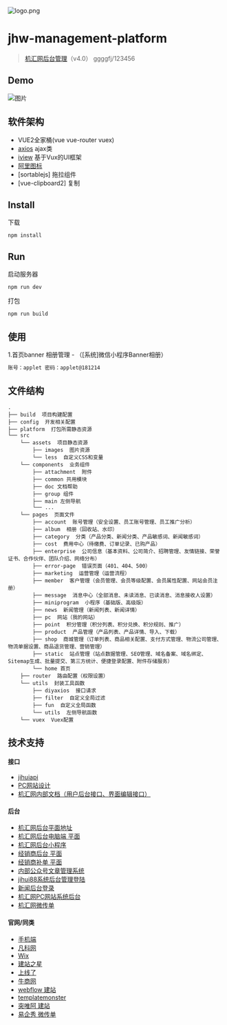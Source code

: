 ![logo.png](http://img.jihui88.com/upload/w/w5/www2/picture/2017/07/05/54b68a5c-fdd2-4842-9e1e-b88d1c403f28.png)

# jhw-management-platform
> [机汇网后台管理](http://www.jihui88.com/member_new/index.html#/)（v4.0） ggggfj/123456

## Demo
![图片](https://pro.modao.cc/uploads3/images/1966/19661206/artboard_1527473050.png)

## 软件架构
- VUE2全家桶(vue vue-router vuex)
- [axios](https://github.com/axios/axios) ajax类
- [iview](http://v1.iviewui.com/docs/guide/install) 基于Vux的UI框架
- [阿里图标](http://iconfont.cn/)
- [sortablejs] 拖拉组件
- [vue-clipboard2] 复制

## Install

下载

```shell
npm install
```

## Run

启动服务器

```shell
npm run dev
```

打包

```shell
npm run build
```

## 使用

1.首页banner 相册管理 - （[系统]微信小程序Banner相册）

```html
账号：applet 密码：applet@181214
```

## 文件结构
```shell
.
├── build  项目构建配置
├── config  开发相关配置
├── platform  打包所需静态资源
└── src
    └── assets  项目静态资源
        ├── images  图片资源
        └── less  自定义CSS和变量
    └── components  业务组件
        ├── attachment  附件
        ├── common 共用模块
        ├── doc 文档帮助
        ├── group 组件
        ├── main 左侧导航
        └── ...
    └── pages  页面文件
        ├── account  账号管理（安全设置、员工账号管理、员工推广分析）
        ├── album  相册（回收站、水印）
        ├── category  分类（产品分类、新闻分类、产品敏感词、新闻敏感词）
        ├── cost  费用中心（待缴费、订单记录、已购产品）
        ├── enterprise  公司信息（基本资料、公司简介、招聘管理、友情链接、荣誉证书、合作伙伴、团队介绍、网络分布）
        ├── error-page  错误页面（401、404、500）
        ├── marketing  运营管理（运营流程）
        ├── member  客户管理（会员管理、会员等级配置、会员属性配置、网站会员注册）
        ├── message  消息中心（全部消息、未读消息、已读消息、消息接收人设置）
        ├── miniprogram  小程序（基础版、高级版）
        ├── news  新闻管理（新闻列表、新闻详情）
        ├── pc  网站（我的网站）
        ├── point  积分管理（积分列表、积分兑换、积分规则、推广）
        ├── product  产品管理（产品列表、产品详情、导入、下载）
        ├── shop  商城管理（订单列表、商品相关配置、支付方式管理、物流公司管理、物流单据设置、商品退货管理、营销管理）
        ├── static  站点管理（站点数据管理、SEO管理、域名备案、域名绑定、Sitemap生成、批量提交、第三方统计、便捷登录配置、附件存储服务）
        └── home 首页
    ├── router  路由配置（权限设置）
    └── utils  封装工具函数
        ├── diyaxios  接口请求
        ├── filter  自定义全局过滤
        ├── fun  自定义全局函数
        └── utils  左侧导航函数
    └── vuex  Vuex配置
```


## 技术支持

#### 接口
- [jihuiapi](http://api.jihui88.net/jihuiapi/)
- [PC网站设计](https://jihui88.oschina.io/jhdoc/?file=%E9%A6%96%E9%A1%B5)
- [机汇网内部文档（用户后台接口、界面编辑接口）](https://jihui88.oschina.io/jhw-api/?file=home-%E9%A6%96%E9%A1%B5)

#### 后台
- [机汇网后台平面地址](https://pro.modao.cc/app/5c5bQDgEFovlgX6fdP4W77J2upRmHzb#screen=s4b3e7bdfa2152531100800)
- [机汇网后台电脑端 平面](https://pro.modao.cc/app/tCqdvvXsSPIu6LbOjkeyrXJrPL6LdvV#screen=s9ee2bdf724153965675800)
- [机汇网后台小程序](https://pro.modao.cc/app/N7eQz2ifFwfM0Jsy8zjMcJXdZIUnl7R#screen=sc40e5241d7152663162700)
- [经销商后台 平面](https://pro.modao.cc/app/b3Vtu4k8TMQFBimdto15jpLCT6LK84o#screen=s9f2a2e5aee153992602900)
- [经销商补单 平面](https://pro.modao.cc/app/54f9539e5c84161e102a3ab4c372f3f87c81632c#screen=s678db4b85b152421587700)
- [内部公众号文章管理系统](http://wca.jihui88.com/home/index.html#/)
- [jihui88系统后台管理登陆](http://www.jihui88.com/admin/login.jsp)
- [新闻后台登录](http://www.jihui88.com/news/admin/login)
- [机汇网PC网站系统后台](http://pc.jihui88.com/pc/admin.html)
- [机汇网微传单](http://wcd.jihui88.com/leaflet/index.html)

#### 官网/同类
- [手机端](http://m.jihui88.com/)
- [凡科网](https://www.fkw.com/)
- [Wix](https://zh.wix.com/website/templates)
- [建站之星](https://www.sitestar.cn/website/combination_templates.aspx)
- [上线了](https://www.sxl.cn/)
- [牛商网](https://www.nsw88.com/)
- [webflow 建站](https://webflow.com/)
- [templatemonster](https://www.templatemonster.com/)
- [突唯阿 建站](http://tuweia.cn/)
- [易企秀 微传单](https://store.eqxiu.com/index/)




